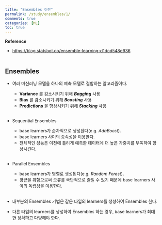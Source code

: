 ```yaml
---
title: "Ensembles 이란"
permalink: /study/ensembles/1/
comments: true
categories: [ML]
toc: true
---
```


**Reference**

- https://blog.statsbot.co/ensemble-learning-d1dcd548e936
<br><br>

## Ensembles

- 여러 머신러닝 모델을 하나의 예측 모델로 결합하는 알고리즘이다.
  - **Variance** 를 감소시키기 위해 ***Bagging*** 사용
  - **Bias** 를 감소시키기 위해 ***Boosting*** 사용
  - **Predictions** 을 향상시키기 위해 ***Stacking*** 사용
<br><br>

- Sequential Ensembles
  - base learners가 순차적으로 생성된다(e.g. *AdaBoost*).
  - base learners 사이의 종속성을 이용한다.
  - 전체적인 성능은 이전에 틀리게 예측한 데이터에 더 높은 가중치를 부여하여 향상시킨다.
<br><br>

- Parallel Ensembles
  - base learners가 병렬로 생성된다(e.g. *Random Forest*).
  - 평균을 취함으로써 오류를 극단적으로 줄일 수 있기 때문에 base learners 사이의 독립성을 이용한다.
<br><br>

- 대부분의 Ensembles 기법은 같은 타입의 learners를 생성하여 Ensembles 한다.
- 다른 타입의 learners를 생성하여 Ensembles 하는 경우, base learners가 최대한 정확하고 다양해야 한다.
